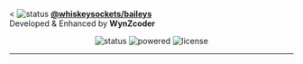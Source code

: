 < <img src="https://img.shields.io/badge/status-Active-success?style=for-the-badge" alt="status">
  <a href="https://github.com/WhiskeySockets/Baileys"><strong>@whiskeysockets/baileys</strong></a><br>
  Developed & Enhanced by <strong>WynZcoder</strong>
</p>

<p align="center">
  <img src="https://img.shields.io/badge/status-Active-success?style=for-the-badge" alt="status">
  <img src="https://img.shields.io/badge/powered_by-Baileys-blueviolet?style=for-the-badge" alt="powered">
  <img src="https://img.shields.io/github/license/anggazyy/A-Bails?style=for-the-badge" alt="license">
</p>

---
